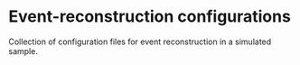 # Event-reconstruction configurations

Collection of configuration files for event reconstruction in a simulated sample.
